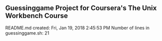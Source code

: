 ## Guessinggame Project for Coursera's The Unix Workbench Course
README.md created: Fri, Jan 19, 2018  2:45:53 PM
Number of lines in guessinggame.sh: 21
